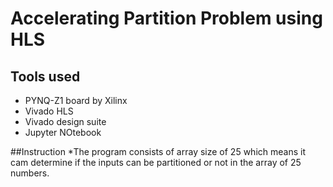 # Accelerating Partition Problem using HLS

## Tools used
* PYNQ-Z1 board by Xilinx
* Vivado HLS
* Vivado design suite
* Jupyter NOtebook

##Instruction
*The program consists of array size of 25 which means it cam determine if the inputs can be partitioned or not in the array of 25 numbers.



